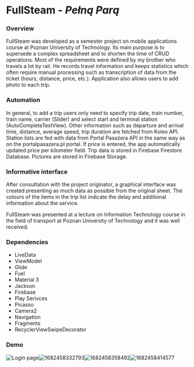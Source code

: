 # FullSteam - *Pełną Parą*

### Overview

FullSteam was developed as a semester project on mobile applications course at Poznan University of Technology. Its main purpose is to supersede a complex spreadsheet and to shorten the time of CRUD operations. Most of the requirements were defined by my brother who travels a lot by rail. He records travel information and keeps statistics which often require manual processing such as transcription of data from the ticket (hours, distance, price, etc.). Application also allows users to add photo to each trip.

### Automation

In general, to add a trip users only need to specify trip date, train number, train name, carrier (Slider) and select start and terminal station (AutoCompleteTextView). Other information such as departure and arrival time, distance, average speed, trip duration are fetched from Koleo API. Station lists are fed with data from Portal Pasażera API in the same way as on the portalpasazera.pl portal. If price is entered, the app automatically updated price per kilometer field. Trip data is stored in Firebase Firestore Database. Pictures are stored in Firebase Storage.

### Informative interface

After consultation with the project originator, a graphical interface was created presenting as much data as possible from the original sheet. The colours of the items in the trip list indicate the delay and additional information about the service.

FullSteam was presented at a lecture on Information Technology course in the field of transport at Poznan University of Technology and it was well received.

### Dependencies

* LiveData
* ViewModel
* Glide
* Fuel
* Material 3
* Jackson
* Firebase
* Play Serivces
* Picasso
* Camera2
* Navigation
* Fragments
* RecyclerViewSwipeDecorator

### Demo

![Login page](image/README/1682458154167.png "Login Page")![1682458332793](image/README/1682458332793.png)![1682458358492](image/README/1682458358492.png)![1682458414577](image/README/1682458414577.png)
